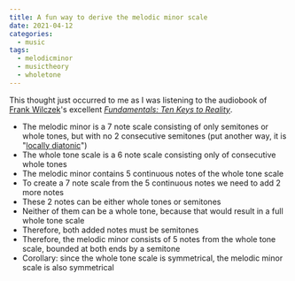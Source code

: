 ```yaml
---
title: A fun way to derive the melodic minor scale
date: 2021-04-12
categories:
  - music
tags:
  - melodicminor
  - musictheory
  - wholetone
---
```


This thought just occurred to me as I was listening to the audiobook of [Frank Wilczek](https://en.wikipedia.org/wiki/Frank_Wilczek)'s excellent _[Fundamentals: Ten Keys to Reality](//news.mit.edu/2021/ten-keys-reality-wilczek-0112)_.

- The melodic minor is a 7 note scale consisting of only semitones or whole tones, but with no 2 consecutive semitones (put another way, it is "[locally diatonic](https://www.chesterjankowski.com/tidbit-locally-diatonic-scales/)")
- The whole tone scale is a 6 note scale consisting only of consecutive whole tones
- The melodic minor contains 5 continuous notes of the whole tone scale
- To create a 7 note scale from the 5 continuous notes we need to add 2 more notes
- These 2 notes can be either whole tones or semitones
- Neither of them can be a whole tone, because that would result in a full whole tone scale
- Therefore, both added notes must be semitones
- Therefore, the melodic minor consists of 5 notes from the whole tone scale, bounded at both ends by a semitone
- Corollary: since the whole tone scale is symmetrical, the melodic minor scale is also symmetrical
